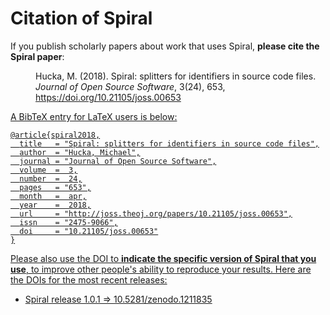 Citation of Spiral
===================

If you publish scholarly papers about work that uses Spiral, **please cite the Spiral paper**:

<dl>
<dd>
Hucka, M. (2018). Spiral: splitters for identifiers in source code files. <i>Journal of Open Source Software</i>, 3(24), 653, <a href="https://doi.org/10.21105/joss.00653">https://doi.org/10.21105/joss.00653
</dd>
</dl>

A BibTeX entry for LaTeX users is below:

```
@article{spiral2018,
  title   = "Spiral: splitters for identifiers in source code files",
  author  = "Hucka, Michael",
  journal = "Journal of Open Source Software",
  volume  =  3,
  number  =  24,
  pages   = "653",
  month   =  apr,
  year    =  2018,
  url     = "http://joss.theoj.org/papers/10.21105/joss.00653",
  issn    = "2475-9066",
  doi     = "10.21105/joss.00653"
}
```

Please also use the DOI to **indicate the specific version of Spiral that you use**, to improve
other people's ability to reproduce your results. Here are the DOIs for the
most recent releases:

* Spiral release 1.0.1 &rArr; [10.5281/zenodo.1211835](https://doi.org/10.5281/zenodo.1211835)
